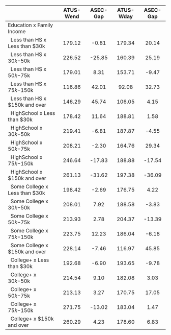 
|                      |    ATUS-Wend |     ASEC-Gap |    ATUS-Wday |     ASEC-Gap |
| -------------------- | :----------: | :----------: | :----------: | :----------: |
| Education x Family Income |              |              |              |              |
| &nbsp;&nbsp;Less than HS x Less than $30k |       179.12 |        -0.81 |       179.34 |        20.14 |
| &nbsp;&nbsp;Less than HS x $30k-$50k |       226.52 |       -25.85 |       160.39 |        25.19 |
| &nbsp;&nbsp;Less than HS x $50k-$75k |       179.01 |         8.31 |       153.71 |        -9.47 |
| &nbsp;&nbsp;Less than HS x $75k-$150k |       116.86 |        42.01 |        92.08 |        32.73 |
| &nbsp;&nbsp;Less than HS x $150k and over |       146.29 |        45.74 |       106.05 |         4.15 |
| &nbsp;&nbsp;HighSchool x Less than $30k |       178.42 |        11.64 |       188.81 |         1.58 |
| &nbsp;&nbsp;HighSchool x $30k-$50k |       219.41 |        -6.81 |       187.87 |        -4.55 |
| &nbsp;&nbsp;HighSchool x $50k-$75k |       208.21 |        -2.30 |       164.76 |        29.34 |
| &nbsp;&nbsp;HighSchool x $75k-$150k |       246.64 |       -17.83 |       188.88 |       -17.54 |
| &nbsp;&nbsp;HighSchool x $150k and over |       261.13 |       -31.62 |       197.38 |       -36.09 |
| &nbsp;&nbsp;Some College x Less than $30k |       198.42 |        -2.69 |       176.75 |         4.22 |
| &nbsp;&nbsp;Some College x $30k-$50k |       208.01 |         7.92 |       188.58 |        -3.83 |
| &nbsp;&nbsp;Some College x $50k-$75k |       213.93 |         2.78 |       204.37 |       -13.39 |
| &nbsp;&nbsp;Some College x $75k-$150k |       223.75 |        12.23 |       186.04 |        -6.18 |
| &nbsp;&nbsp;Some College x $150k and over |       228.14 |        -7.46 |       116.97 |        45.85 |
| &nbsp;&nbsp;College+ x Less than $30k |       192.68 |        -6.90 |       193.65 |        -9.78 |
| &nbsp;&nbsp;College+ x $30k-$50k |       214.54 |         9.10 |       182.08 |         3.03 |
| &nbsp;&nbsp;College+ x $50k-$75k |       213.13 |         3.27 |       170.75 |        17.05 |
| &nbsp;&nbsp;College+ x $75k-$150k |       271.75 |       -13.02 |       183.04 |         1.47 |
| &nbsp;&nbsp;College+ x $150k and over |       260.29 |         4.23 |       178.60 |         6.83 |


